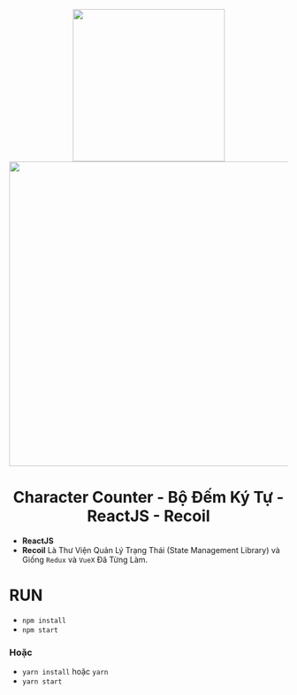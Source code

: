<div align="center">
<img src="https://cdn4.iconfinder.com/data/icons/logos-3/600/React.js_logo-512.png" width="275"/>
  <img src="https://www.recoiljs.cn/img/wordmark.png" width="550"/>
</div>

<div align="center">
  <h1>Character Counter - Bộ Đếm Ký Tự - ReactJS - Recoil</h1>
</div>

- **ReactJS**
- **Recoil** Là Thư Viện Quản Lý Trạng Thái (State Management Library) và Giống `Redux` và `VueX` Đã Từng Làm.


# RUN 
- `npm install`
- `npm start`

### **Hoặc**

- `yarn install` hoặc `yarn`
- `yarn start`
